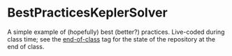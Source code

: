 # BestPracticesKeplerSolver

A simple example of (hopefully) best (better?) practices.  Live-coded during
class time; see the
[end-of-class](https://github.com/Farr-PHY-604/BestPracticesKeplerSolver/releases/tag/end-of-class)
tag for the state of the repository at the end of class.
